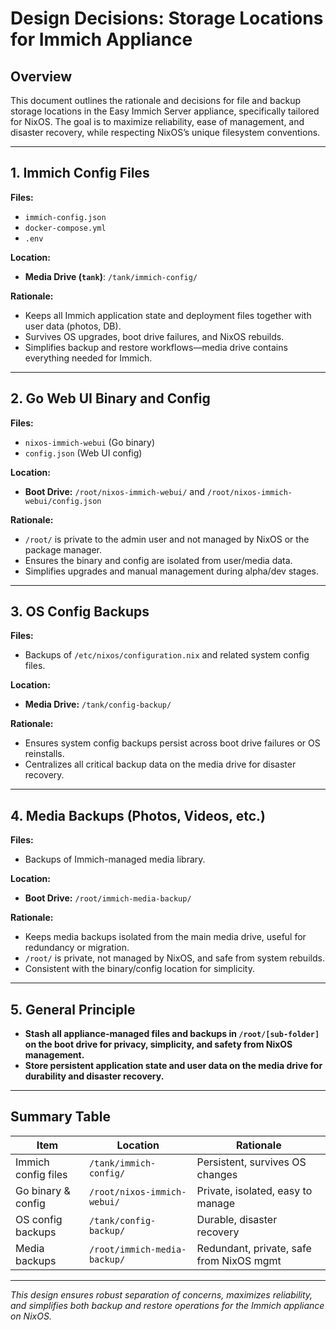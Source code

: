 # Design Decisions: Storage Locations for Immich Appliance

## Overview

This document outlines the rationale and decisions for file and backup storage locations in the Easy Immich Server appliance, specifically tailored for NixOS. The goal is to maximize reliability, ease of management, and disaster recovery, while respecting NixOS’s unique filesystem conventions.

---

## 1. Immich Config Files

**Files:**  
- `immich-config.json`
- `docker-compose.yml`
- `.env`

**Location:**  
- **Media Drive (`tank`)**: `/tank/immich-config/`

**Rationale:**  
- Keeps all Immich application state and deployment files together with user data (photos, DB).
- Survives OS upgrades, boot drive failures, and NixOS rebuilds.
- Simplifies backup and restore workflows—media drive contains everything needed for Immich.

---

## 2. Go Web UI Binary and Config

**Files:**  
- `nixos-immich-webui` (Go binary)
- `config.json` (Web UI config)

**Location:**  
- **Boot Drive:** `/root/nixos-immich-webui/` and `/root/nixos-immich-webui/config.json`

**Rationale:**  
- `/root/` is private to the admin user and not managed by NixOS or the package manager.
- Ensures the binary and config are isolated from user/media data.
- Simplifies upgrades and manual management during alpha/dev stages.

---

## 3. OS Config Backups

**Files:**  
- Backups of `/etc/nixos/configuration.nix` and related system config files.

**Location:**  
- **Media Drive:** `/tank/config-backup/`

**Rationale:**  
- Ensures system config backups persist across boot drive failures or OS reinstalls.
- Centralizes all critical backup data on the media drive for disaster recovery.

---

## 4. Media Backups (Photos, Videos, etc.)

**Files:**  
- Backups of Immich-managed media library.

**Location:**  
- **Boot Drive:** `/root/immich-media-backup/`

**Rationale:**  
- Keeps media backups isolated from the main media drive, useful for redundancy or migration.
- `/root/` is private, not managed by NixOS, and safe from system rebuilds.
- Consistent with the binary/config location for simplicity.

---

## 5. General Principle

- **Stash all appliance-managed files and backups in `/root/[sub-folder]` on the boot drive for privacy, simplicity, and safety from NixOS management.**
- **Store persistent application state and user data on the media drive for durability and disaster recovery.**

---

## Summary Table

| Item                      | Location                        | Rationale                                 |
|---------------------------|---------------------------------|-------------------------------------------|
| Immich config files       | `/tank/immich-config/`          | Persistent, survives OS changes           |
| Go binary & config        | `/root/nixos-immich-webui/`     | Private, isolated, easy to manage         |
| OS config backups         | `/tank/config-backup/`          | Durable, disaster recovery                |
| Media backups             | `/root/immich-media-backup/`    | Redundant, private, safe from NixOS mgmt  |

---

*This design ensures robust separation of concerns, maximizes reliability, and simplifies both backup and restore operations for the Immich appliance on NixOS.*